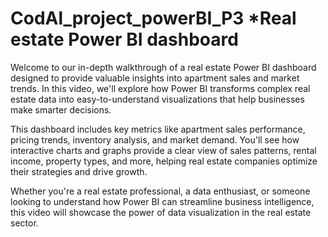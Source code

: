 # CodAl_project_powerBI_P3 *Real estate Power BI dashboard
Welcome to our in-depth walkthrough of a real estate Power BI dashboard designed to provide valuable insights into apartment sales and market trends. In this video, we'll explore how Power BI transforms complex real estate data into easy-to-understand visualizations that help businesses make smarter decisions.

This dashboard includes key metrics like apartment sales performance, pricing trends, inventory analysis, and market demand. You'll see how interactive charts and graphs provide a clear view of sales patterns, rental income, property types, and more, helping real estate companies optimize their strategies and drive growth.

Whether you're a real estate professional, a data enthusiast, or someone looking to understand how Power BI can streamline business intelligence, this video will showcase the power of data visualization in the real estate sector.
